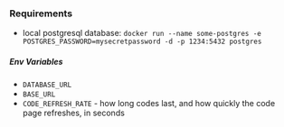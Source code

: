 ### Requirements

* local postgresql database: `docker run --name some-postgres -e POSTGRES_PASSWORD=mysecretpassword -d -p 1234:5432 postgres`

##### Env Variables

* `DATABASE_URL`
* `BASE_URL`
* `CODE_REFRESH_RATE` - how long codes last, and how quickly the code page refreshes, in seconds